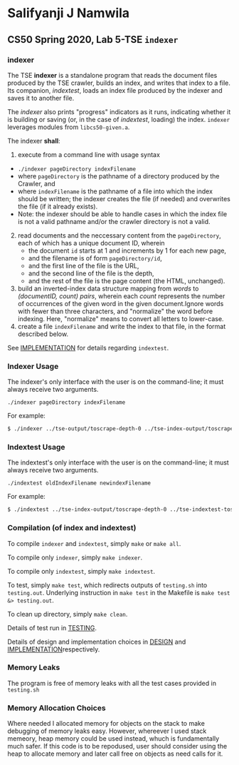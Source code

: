 # Salifyanji J Namwila
## CS50 Spring 2020, Lab 5-TSE `indexer`

### indexer

The TSE **indexer** is a standalone program that reads the document files produced by the TSE crawler, builds an index, and writes that index to a file. Its companion, *indextest*, loads an index file produced by the indexer and saves it to another file.

The *indexer* also prints "progress" indicators as it runs, indicating whether it is building or saving (or, in the case of *indextest*, loading) the index. `indexer` leverages modules from `libcs50-given.a`.

The indexer **shall**:

1. execute from a command line with usage syntax
  * `./indexer pageDirectory indexFilename`
  * where `pageDirectory` is the pathname of a directory produced by the Crawler, and
  * where `indexFilename` is the pathname of a file into which the index should be written; the indexer creates the file (if needed) and overwrites the file (if it already exists).
  * Note: the indexer should be able to handle cases in which the index file is not a valid pathname and/or the crawler directory is not a valid.
2. read documents and the neccessary content from the `pageDirectory`, each of which has a unique document ID, wherein
   * the document `id` starts at 1 and increments by 1 for each new page,
   * and the filename is of form `pageDirectory/id`,
   * and the first line of the file is the URL,
   * and the second line of the file is the depth,
   * and the rest of the file is the page content (the HTML, unchanged).
3. build an inverted-index data structure mapping from *words* to *(documentID, count) pairs*, wherein each *count* represents the number of occurrences of the given word in the given document.Ignore words with fewer than three characters, and "normalize" the word before indexing. Here, "normalize" means to convert all letters to lower-case.
4. create a file `indexFilename` and write the index to that file, in the format described below.

See [IMPLEMENTATION](IMPLEMENTATION.md) for details regarding `indextest`.

### Indexer Usage

The indexer's only interface with the user is on the command-line; it must always receive two arguments.

```
./indexer pageDirectory indexFilename
```

For example:

``` bash
$ ./indexer ../tse-output/toscrape-depth-0 ../tse-index-output/toscrape-depth-0
```


### Indextest Usage

The indextest's only interface with the user is on the command-line; it must always receive two arguments.

```
./indextest oldIndexFilename newindexFilename
```

For example:

``` bash
$ ./indextest ../tse-index-output/toscrape-depth-0 ../tse-indextest-toscrape-depth-0
```

### Compilation (of index and indextest)

To compile `indexer` and `indextest`, simply `make` or `make all`.

To compile only `indexer`, simply `make indexer`.

To compile only `indextest`, simply `make indextest`.

To test, simply `make test`, which redirects outputs of `testing.sh` into `testing.out`. Underlying instruction in `make test` in the Makefile  is `make test &> testing.out`.

To clean up directory, simply `make clean`.

Details of test run in [TESTING](TESTING.md).

Details of design and implementation choices in [DESIGN](DESIGN.md) and [IMPLEMENTATION](IMPLEMENTATION.md)respectively.

### Memory Leaks
The program is free of memory leaks with all the test cases provided in `testing.sh`

### Memory Allocation Choices
Where needed I allocated memory for objects on the stack to make debugging of memory leaks easy. However, whereever I used stack memeory, heap memory could be used instead, whuch is fundamentally much safer. If this code is to be repodused, user should consider using the heap to allocate memory and later call free on objects as need calls for it.